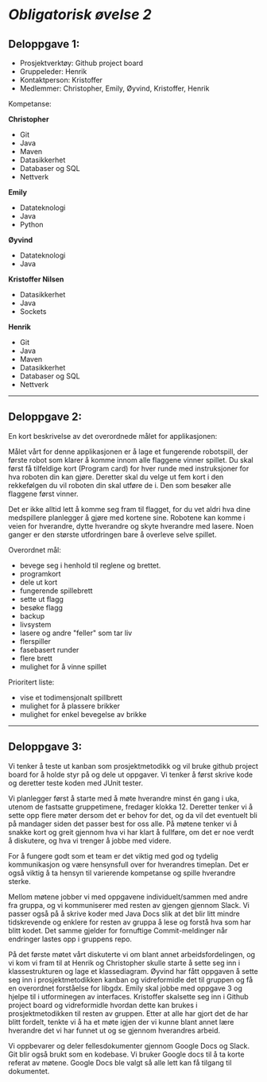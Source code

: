 # ***Obligatorisk øvelse 2***

## **Deloppgave 1:**

* Prosjektverktøy: Github project board
* Gruppeleder: Henrik
* Kontaktperson: Kristoffer
* Medlemmer: Christopher, Emily, Øyvind, Kristoffer, Henrik


Kompetanse:

**Christopher**
* Git
* Java
* Maven
* Datasikkerhet
* Databaser og SQL
* Nettverk

**Emily**
* Datateknologi
* Java
* Python

**Øyvind**
* Datateknologi
* Java

**Kristoffer Nilsen**
* Datasikkerhet
* Java
* Sockets

**Henrik**
* Git
* Java
* Maven
* Datasikkerhet
* Databaser og SQL
* Nettverk

** ** 

## **Deloppgave 2:**

En kort beskrivelse av det overordnede målet for applikasjonen:

Målet vårt for denne applikasjonen er å lage et fungerende robotspill, der første robot som klarer å komme innom alle flaggene vinner spillet. Du skal først få tilfeldige kort (Program card) for hver runde med instruksjoner for hva roboten din kan gjøre. Deretter skal du velge ut fem kort i den rekkefølgen du vil roboten din skal utføre de i. Den som besøker alle flaggene først vinner.

Det er ikke alltid lett å komme seg fram til flagget, for du vet aldri hva dine medspillere planlegger å gjøre med kortene sine. Robotene kan komme i veien for hverandre, dytte hverandre og skyte hverandre med lasere. Noen ganger er den største utfordringen bare å overleve selve spillet.

Overordnet mål:

* bevege seg i henhold til reglene og brettet. 
* programkort
* dele ut kort
* fungerende spillebrett
* sette ut flagg
* besøke flagg
* backup
* livsystem
* lasere og andre "feller" som tar liv
* flerspiller
* fasebasert runder
* flere brett
* mulighet for å vinne spillet

Prioritert liste:
* vise et todimensjonalt spillbrett
* mulighet for å plassere brikker
* mulighet for enkel bevegelse av brikke

** **
## **Deloppgave 3:**

Vi tenker å teste ut kanban som prosjektmetodikk og vil bruke github project board for å holde styr på og dele ut oppgaver. Vi tenker å først skrive kode og deretter teste koden med JUnit tester.

Vi planlegger først å starte med å møte hverandre minst én gang i uka, utenom de fastsatte gruppetimene, fredager klokka 12. Deretter tenker vi å sette opp flere møter dersom det er behov for det, og da vil det eventuelt bli på mandager siden det passer best for oss alle. På møtene tenker vi å snakke kort og greit gjennom hva vi har klart å fullføre, om det er noe verdt å diskutere, og hva vi trenger å jobbe med videre. 

For å fungere godt som et team er det viktig med god og tydelig kommunikasjon og være hensynsfull over for hverandres timeplan. Det er også viktig å ta hensyn til varierende kompetanse og spille hverandre sterke. 

Mellom møtene jobber vi med oppgavene individuelt/sammen med andre fra gruppa, og vi kommuniserer med resten av gjengen gjennom Slack. Vi passer også på å skrive koder med Java Docs slik at det blir litt mindre tidskrevende og enklere for resten av gruppa å lese og forstå hva som har blitt kodet. Det samme gjelder for fornuftige Commit-meldinger når endringer lastes opp i gruppens repo.

På det første møtet vårt diskuterte vi om blant annet arbeidsfordelingen, og vi kom vi fram til at Henrik og Christopher skulle starte å sette seg inn i klassestrukturen og lage et klassediagram. Øyvind har fått oppgaven å sette seg inn i prosjektmetodikken kanban og vidreformidle det til gruppen og få en overordnet forståelse for libgdx. Emily skal jobbe med oppgave 3 og hjelpe til i utforminegen av interfaces. Kristoffer skalsette seg inn i Github project board og vidreformidle hvordan dette kan brukes i prosjektmetodikken til resten av gruppen. Etter at alle har gjort det de har blitt fordelt, tenkte vi å ha et møte igjen der vi kunne blant annet lære hverandre det vi har funnet ut og se gjennom hverandres arbeid.

Vi oppbevarer og deler fellesdokumenter gjennom Google Docs og Slack. Git blir også brukt som en kodebase. Vi bruker Google docs til å ta korte referat av møtene. Google Docs ble valgt så alle lett kan få tilgang til dokumentet.